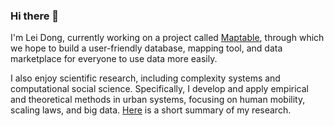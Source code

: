 ### Hi there 👋

I'm Lei Dong, currently working on a project called [Maptable](https://www.maptable.com), through which we hope to build a user-friendly database, mapping tool, and data marketplace for everyone to use data more easily. 

I also enjoy scientific research, including complexity systems and computational social science. Specifically, I develop and apply empirical and theoretical methods in urban systems, focusing on human mobility, scaling laws, and big data. [Here](http://donglei.org/research/) is a short summary of my research.
